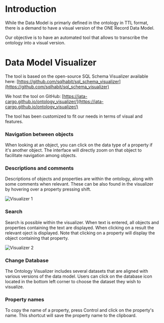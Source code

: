 # Introduction
While the Data Model is primarly defined in the ontology in TTL format, there is a demand to have a visual version of the ONE Record Data Model.

Our objective is to have an automated tool that allows to transcribe the ontology into a visual version.

# Data Model Visualizer
The tool is based on the open-source SQL Schema Visualizer available here: [https://github.com/sqlhabit/sql_schema_visualizer](https://github.com/sqlhabit/sql_schema_visualizer)

We host the tool on GitHub: [https://iata-cargo.github.io/ontology_visualizer/](https://iata-cargo.github.io/ontology_visualizer/)

The tool has been customized to fit our needs in terms of visual and features.

### Navigation between objects
When looking at an object, you can click on the data type of a property if it's another object. The interface will directly zoom on that object to facilitate navigation among objects.

### Descriptions and comments
Descriptions of objects and properties are within the ontology, along with some comments when relevant. These can be also found in the visualizer by hovering over a property pressing shift.

![Visualizer 1](https://github.com/user-attachments/assets/620dc677-2b62-4b55-aefa-92755e698446)

### Search
Search is possible within the visualizer. When text is entered, all objects and properties containing the text are displayed. When clicking on a result the relevant oject is displayed. Note that clicking on a property will display the object containing that property.

![Visualizer 2](https://github.com/user-attachments/assets/9e2fcf3c-bfb2-48f4-b859-3e31d38e1c0d)

### Change Database

The Ontology Visualizer includes several datasets that are aligned with various versions of the data model. Users can click on the database icon located in the bottom left corner to choose the dataset they wish to visualize.

### Property names

To copy the name of a property, press Control and click on the property's name. This shortcut will save the property name to the clipboard.
